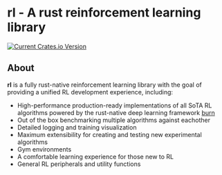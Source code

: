 # rl - A rust reinforcement learning library

[![Current Crates.io Version](https://img.shields.io/crates/v/rl.svg)](https://crates.io/crates/rl)

## About
**rl** is a fully rust-native reinforcement learning library with the goal of providing a unified RL development experience, including:
 - High-performance production-ready implementations of all SoTA RL algorithms powered by the rust-native deep learning framework [burn](https://github.com/tracel-ai/burn)
 - Out of the box benchmarking multiple algorithms against eachother
 - Detailed logging and training visualization
 - Maximum extensibility for creating and testing new experimental algorithms
 - Gym environments
 - A comfortable learning experience for those new to RL
 - General RL peripherals and utility functions

